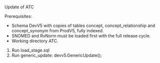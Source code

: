 Update of ATC

Prerequisites:
- Schema DevV5 with copies of tables concept, concept_relationship and concept_synonym from ProdV5, fully indexed.
- SNOMED and RxNorm must be loaded first with the full release cycle.
- Working directory ATC.

1. Run load_stage.sql
2. Run generic_update: devv5.GenericUpdate();

 